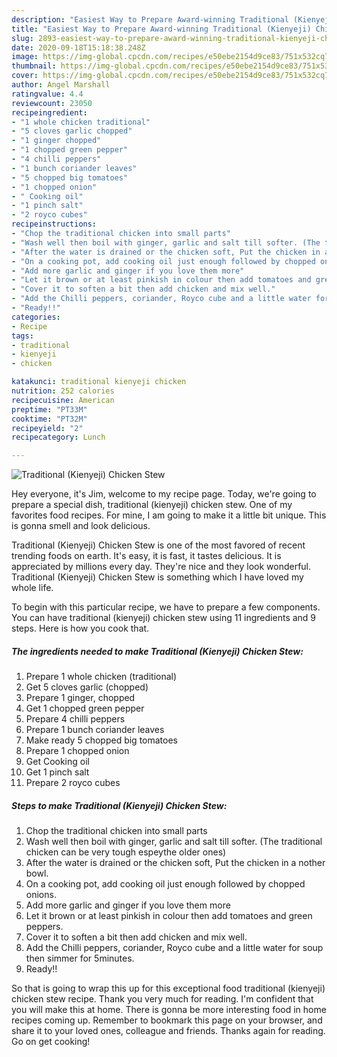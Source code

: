 ```yaml
---
description: "Easiest Way to Prepare Award-winning Traditional (Kienyeji) Chicken Stew"
title: "Easiest Way to Prepare Award-winning Traditional (Kienyeji) Chicken Stew"
slug: 2893-easiest-way-to-prepare-award-winning-traditional-kienyeji-chicken-stew
date: 2020-09-18T15:18:38.248Z
image: https://img-global.cpcdn.com/recipes/e50ebe2154d9ce83/751x532cq70/traditional-kienyeji-chicken-stew-recipe-main-photo.jpg
thumbnail: https://img-global.cpcdn.com/recipes/e50ebe2154d9ce83/751x532cq70/traditional-kienyeji-chicken-stew-recipe-main-photo.jpg
cover: https://img-global.cpcdn.com/recipes/e50ebe2154d9ce83/751x532cq70/traditional-kienyeji-chicken-stew-recipe-main-photo.jpg
author: Angel Marshall
ratingvalue: 4.4
reviewcount: 23050
recipeingredient:
- "1 whole chicken traditional"
- "5 cloves garlic chopped"
- "1 ginger chopped"
- "1 chopped green pepper"
- "4 chilli peppers"
- "1 bunch coriander leaves"
- "5 chopped big tomatoes"
- "1 chopped onion"
- " Cooking oil"
- "1 pinch salt"
- "2 royco cubes"
recipeinstructions:
- "Chop the traditional chicken into small parts"
- "Wash well then boil with ginger, garlic and salt till softer. (The traditional chicken can be very tough espeythe older ones)"
- "After the water is drained or the chicken soft, Put the chicken in a nother bowl."
- "On a cooking pot, add cooking oil just enough followed by chopped onions."
- "Add more garlic and ginger if you love them more"
- "Let it brown or at least pinkish in colour then add tomatoes and green peppers."
- "Cover it to soften a bit then add chicken and mix well."
- "Add the Chilli peppers, coriander, Royco cube and a little water for soup then simmer for 5minutes."
- "Ready!!"
categories:
- Recipe
tags:
- traditional
- kienyeji
- chicken

katakunci: traditional kienyeji chicken 
nutrition: 252 calories
recipecuisine: American
preptime: "PT33M"
cooktime: "PT32M"
recipeyield: "2"
recipecategory: Lunch

---
```



![Traditional (Kienyeji) Chicken Stew](https://img-global.cpcdn.com/recipes/e50ebe2154d9ce83/751x532cq70/traditional-kienyeji-chicken-stew-recipe-main-photo.jpg)

Hey everyone, it's Jim, welcome to my recipe page. Today, we're going to prepare a special dish, traditional (kienyeji) chicken stew. One of my favorites food recipes. For mine, I am going to make it a little bit unique. This is gonna smell and look delicious.



Traditional (Kienyeji) Chicken Stew is one of the most favored of recent trending foods on earth. It's easy, it is fast, it tastes delicious. It is appreciated by millions every day. They're nice and they look wonderful. Traditional (Kienyeji) Chicken Stew is something which I have loved my whole life.


To begin with this particular recipe, we have to prepare a few components. You can have traditional (kienyeji) chicken stew using 11 ingredients and 9 steps. Here is how you cook that.

<!--inarticleads1-->

##### The ingredients needed to make Traditional (Kienyeji) Chicken Stew:

1. Prepare 1 whole chicken (traditional)
1. Get 5 cloves garlic (chopped)
1. Prepare 1 ginger, chopped
1. Get 1 chopped green pepper
1. Prepare 4 chilli peppers
1. Prepare 1 bunch coriander leaves
1. Make ready 5 chopped big tomatoes
1. Prepare 1 chopped onion
1. Get  Cooking oil
1. Get 1 pinch salt
1. Prepare 2 royco cubes




<!--inarticleads2-->

##### Steps to make Traditional (Kienyeji) Chicken Stew:

1. Chop the traditional chicken into small parts
1. Wash well then boil with ginger, garlic and salt till softer. (The traditional chicken can be very tough espeythe older ones)
1. After the water is drained or the chicken soft, Put the chicken in a nother bowl.
1. On a cooking pot, add cooking oil just enough followed by chopped onions.
1. Add more garlic and ginger if you love them more
1. Let it brown or at least pinkish in colour then add tomatoes and green peppers.
1. Cover it to soften a bit then add chicken and mix well.
1. Add the Chilli peppers, coriander, Royco cube and a little water for soup then simmer for 5minutes.
1. Ready!!




So that is going to wrap this up for this exceptional food traditional (kienyeji) chicken stew recipe. Thank you very much for reading. I'm confident that you will make this at home. There is gonna be more interesting food in home recipes coming up. Remember to bookmark this page on your browser, and share it to your loved ones, colleague and friends. Thanks again for reading. Go on get cooking!
